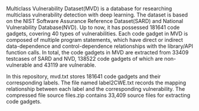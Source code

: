 Multiclass Vulnerability Dataset(MVD) is a database for researching multiclass vulnerability detection with deep learning. The dataset is based on the NIST Software Assurance Reference Dataset(SARD) and National Vulnerability Database(NVD). Up to now, it has possessed 181641 code gadgets, covering 40 types of vulnerabilities. Each code gadget in MVD is composed of multiple program statements, which have direct or indirect data-dependence and control-dependence relationships with the library/API function calls. In total, the code gadgets in MVD are extracted from 33409 testcases of SARD and NVD, 138522 code gadgets of which are non-vulnerable and 43119 are vulnerable.

In this repository, mvd.txt stores 181641 code gadgets and their corresponding labels. The file named label2CWE.txt records the mapping relationship between each label and the corresponding vulnerability. The compressed file source files.zip contains 33,409 source files for extracting code gadgets.
